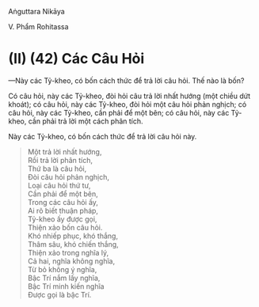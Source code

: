 Aṅguttara Nikāya

V. Phẩm Rohitassa

# (II) (42) Các Câu Hỏi

—Này các Tỷ-kheo, có bốn cách thức để trả lời câu hỏi. Thế nào là bốn?

Có câu hỏi, này các Tỷ-kheo, đòi hỏi câu trả lời nhất hướng (một chiều dứt khoát); có câu hỏi, này các Tỷ-kheo, đòi hỏi một câu hỏi phản nghịch; có câu hỏi, này các Tỷ-kheo, cần phải để một bên; có câu hỏi, này các Tỷ-kheo, cần phải trả lời một cách phân tích.

Này các Tỷ-kheo, có bốn cách thức để trả lời câu hỏi này.

> Một trả lời nhất hướng,  
> Rồi trả lời phân tích,  
> Thứ ba là câu hỏi,  
> Ðòi câu hỏi phản nghịch,  
> Loại câu hỏi thứ tư,  
> Cần phải để một bên,  
> Trong các câu hỏi ấy,  
> Ai rõ biết thuận pháp,  
> Tỷ-kheo ấy được gọi,  
> Thiện xảo bốn câu hỏi.  
> Khó nhiếp phục, khó thắng,  
> Thâm sâu, khó chiến thắng,  
> Thiện xảo trong nghĩa lý,  
> Cả hai, nghĩa không nghĩa,  
> Từ bỏ không ý nghĩa,  
> Bậc Trí nắm lấy nghĩa,  
> Bậc Trí minh kiến nghĩa  
> Ðược gọi là bậc Trí.

